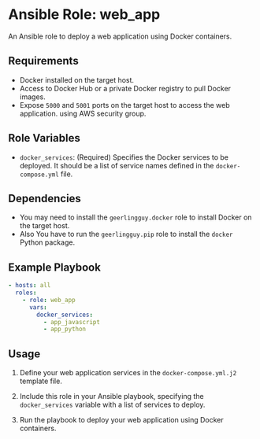 # Ansible Role: web_app

An Ansible role to deploy a web application using Docker containers.

## Requirements

- Docker installed on the target host.
- Access to Docker Hub or a private Docker registry to pull Docker images.
- Expose `5000` and `5001` ports on the target host to access the web application. using AWS security group.

## Role Variables

- `docker_services`: (Required) Specifies the Docker services to be deployed. It should be a list of service names defined in the `docker-compose.yml` file.

## Dependencies

- You may need to install the `geerlingguy.docker` role to install Docker on the target host.
- Also You have to run the `geerlingguy.pip` role to install the `docker` Python package.

## Example Playbook

```yaml
- hosts: all
  roles:
    - role: web_app
      vars:
        docker_services:
          - app_javascript
          - app_python
```

## Usage

1. Define your web application services in the `docker-compose.yml.j2` template file.

2. Include this role in your Ansible playbook, specifying the `docker_services` variable with a list of services to deploy.

3. Run the playbook to deploy your web application using Docker containers.
